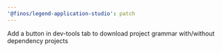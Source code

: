 ```yaml
---
'@finos/legend-application-studio': patch
---
```


Add a button in dev-tools tab to download project grammar with/without dependency projects
